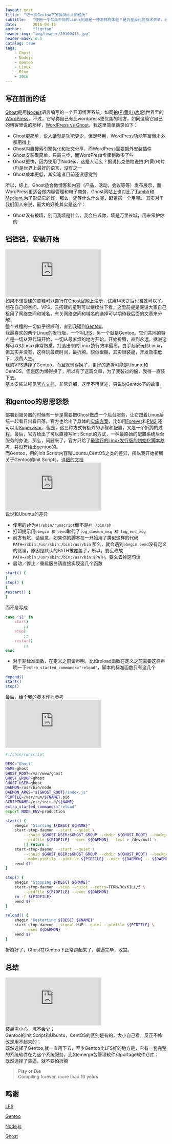 ```yaml
---
layout: post
title:  "记一次Gentoo下安装Ghost的经历"
subtitle:   "使用一个与众不同的Linux到底是一种怎样的体验？是为差异化的技术买单，还是为一直装过的逼埋单？"
date:       2016-04-15
author:     "figotan"
header-img: "img/header/20160415.jpg"
header-mask: 0.5
catalog: true
tags:
    - Ghost
    - Nodejs
    - Gentoo
    - Linux
    - Blog
    - 2016
---
```


## 写在前面的话
[Ghost](https://ghost.org)是用[Nodejs](https://nodejs.org/)语言编写的一个开源博客系统，如同[拍(P)黄(H)片(P)](http://php.net)世界里的[WordPress](https://wordpress.org)。不过，它号称自己有比wordpress更优势的地方，如同这篇它自己的博客里说的那样，[WordPress vs Ghost](https://ghost.org/vs/wordpress/)，我这里简单摘录如下：

* Ghost更简单，说人话就是功能更少，但足够用，WordPress功能丰富但未必都用得上
* Ghost内置搜索引擎优化和社交分享，而WordPress需要额外安装插件
* Ghost安装很简单，只需三步，而WordPress步骤稍微多了些
* Ghost更快，因为使用了Nodejs，这是人话么？据说扎克伯格说拍(P)黄(H)片(P)是世界上最好的语言，没有之一
* Ghost成本更低，其实笔者目前还没感觉到

所以，综上，Ghost适合做博客和内容（产品，活动，会议等等）发布展示，而WordPress更适合做内容管理和电子商务，Ghost网站上也对比了[Tumblr](https://www.tumblr.com)和[Medium](https://medium.com),为了彰显它的好，那么，还等什么什么呢，赶紧搭一个用呗。
其实对于我们国人来说，最大的好处其实是这个：

* Ghost没有被墙，别问我墙是什么，我会告诉你，墙是万里长城，用来保护你的

## 铛铛铛，安装开始
![](http://images.figotan.org/image.php?di=X9M8)  
如果不想搭建的童鞋可以自行在[Ghost官网](https://ghost.org)上注册，试用14天之后付费就可以了。想在自己的空间，VPS，云搭建的童鞋可以继续往下看。这里前提是假设大家自己租用了网络空间和域名，有关网络空间和域名的选择可以期待我后面的文章来分解。  
整个过程的一切似乎很顺利，直到我碰到[Gentoo](https://www.gentoo.org)。  
我最喜欢的两个Linux的发行版，一个叫[LFS](http://www.linuxfromscratch.org)，另一个就是Gentoo。它们共同的特点是一切从源代码开始，一切从最麻烦的地方开始，开始折腾，直到永远。据说这样可以对Linux非常熟悉，打造出来的Linux执行效率最高，白手起家玩转Linux，但其实并没有，这样玩最费时间，最折腾。貌似很酷，其实很装逼，开发效率低下，浪费人生。  
我的VPS选择了Gentoo，而且就懒得换了，更好的选择可能是Ubuntu和CentOS，但是因为懒得换了，所以有了这篇文章，为了我装过的逼，我得一直装下去。  
基本安装过程见[官方文档](http://support.ghost.org/developers/)，非常详细，这里不再赘述，只说说Gentoo下的故事。

## 和gentoo的恩恩怨怨
部署到服务器的时候有一步是需要把Ghost做成一个后台服务，让它跟着Linux系统一起看日出看日落。官方也给出了具体的[实施方案](http://support.ghost.org/deploying-ghost/)，比如用[Forever](https://npmjs.org/package/forever)和[PM2](https://github.com/Unitech/pm2),还可以用[Supervisor](http://supervisord.org/)，但是，这三种方式有额外的步骤和配置，又是一个折腾的过程。最后，官方给出了可以直接写Init Script的方式，一种最原始的配置系统后台服务的办法，那么，问题来了，官方只给了[最流行的Linux发行版的初始化脚本参考](https://github.com/TryGhost/Ghost-Config/blob/master/init.d/ghost)，并没有给出gentoo的。  
而Gentoo，用的Init Script内容和Ubuntu,CentOS之类的差异，所以我开始折腾  
关于Gentoo的Init Scripts，[详细的文档](https://wiki.gentoo.org/wiki/Handbook:X86/Working/Initscripts)  
![](http://images.figotan.org/image.php?di=LPAL)  
说说和Ubuntu的差异

* 使用的sh为```#!/sbin/runscript```而不是```#! /bin/sh```
* 打印提示用```ebegin 和 eend```取代了```log_daemon_msg 和 log_end_msg ```
* 前方有坑，请留意，如果你的脚本在一开始用了类似这样的代码```PATH=/sbin:/usr/sbin:/bin:/usr/bin``` 那么，就会遇到```ebegin eend```没有定义的错误，原因是默认的PATH被覆盖了，所以，要么改成```PATH=/sbin:/usr/sbin:/bin:/usr/bin:$PATH```，要么去掉这句话
* 启动／停止／重启服务请直接实现这几个函数

``` bash
start() {
}
stop() {
}
restart() {
}
```

而不是写成

``` bash
case "$1" in
    start)
        ;;
    stop)
        ;;
    restart)
        ;;
esac
```
* 对于非标准函数，在定义之前请声明，比如reload函数在定义之前需要这样声明一下```extra_started_commands="reload"```，脚本的标准函数只有这几个

``` bash
depend()
start()
stop()
```

最后，给个我的脚本作为参考  
![](http://images.figotan.org/image.php?di=6RWQ)  

``` bash
#!/sbin/runscript

DESC="Ghost"
NAME=ghost
GHOST_ROOT=/var/www/ghost
GHOST_GROUP=ghost
GHOST_USER=ghost
DAEMON=/usr/bin/node
DAEMON_ARGS="${GHOST_ROOT}/index.js"
PIDFILE=/var/run/${NAME}.pid
SCRIPTNAME=/etc/init.d/${NAME}
extra_started_commands="reload"
export NODE_ENV=production

start() {
    ebegin "Starting ${DESC} ${NAME}"
    start-stop-daemon --start --quiet \
        --chuid $GHOST_USER:$GHOST_GROUP --chdir ${GHOST_ROOT} --background \
        --pidfile ${PIDFILE} --exec ${DAEMON} --test > /dev/null \
        || return 1
    start-stop-daemon --start --quiet \
        --chuid $GHOST_USER:$GHOST_GROUP --chdir ${GHOST_ROOT} --background \
        --make-pidfile --pidfile ${PIDFILE} --exec ${DAEMON} -- ${DAEMON_ARGS}
    eend $?
}

stop() {
    ebegin "Stopping ${DESC} ${NAME}"
    start-stop-daemon --stop --quiet --retry=TERM/30/KILL/5 \
        --pidfile ${PIDFILE} --exec ${DAEMON}
    rm -f ${PIDFILE}
    eend $?
}

reload() {
    ebegin "Restarting ${DESC} ${NAME}"
    start-stop-daemon --signal HUP --quiet --pidfile ${PIDFILE} \
        --exec ${DAEMON}
    eend $?
}

```

折腾好了，Ghost在Gentoo下正常跑起来了，装逼完毕，收宫。
  
## 总结
![](http://images.figotan.org/image.php?di=O3Y7)  
装逼需小心，坑不会少；  
Gentoo的Init Script和Ubuntu，CentOS的区别是有的，大小自己看，反正不修改是用不起来的；  
既然选择了Gentoo,就一直用下去，至少Gentoo比LFS好的地方是，它有一套完整的系统软件在为这个系统服务，比如emerge包管理软件和portage软件仓库；  
既然选择了装逼，就不要怕折腾  

> Play or Die  
  Compiling forever, more than 10 years
 
## 鸣谢
[LFS](http://www.linuxfromscratch.org)  

[Gentoo](https://www.gentoo.org)  

[Node.js](https://nodejs.org)  

[Ghost](https://ghost.org)  
